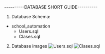 ----------DATABASE SHORT GUIDE----------
1. Database Schema:
- school_automation
    - Users.sql
    - Clases.sql
2. Database images
![Users.sql]()
![Clases.sql]()